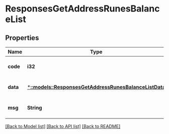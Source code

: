 # ResponsesGetAddressRunesBalanceList

## Properties
Name | Type | Description | Notes
------------ | ------------- | ------------- | -------------
**code** | **i32** |  | [optional] [default to null]
**data** | [***::models::ResponsesGetAddressRunesBalanceListData**](responses.GetAddressRunesBalanceListData.md) |  | [optional] [default to null]
**msg** | **String** |  | [optional] [default to null]

[[Back to Model list]](../README.md#documentation-for-models) [[Back to API list]](../README.md#documentation-for-api-endpoints) [[Back to README]](../README.md)


